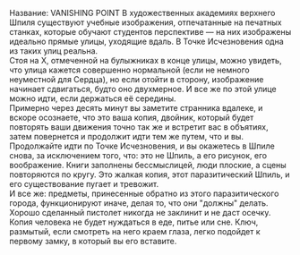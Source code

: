 Название: VANISHING POINT
В художественных академиях верхнего Шпиля существуют учебные изображения, отпечатанные на печатных станках, которые обучают студентов перспективе — на них изображены идеально прямые улицы, уходящие вдаль. В Точке Исчезновения одна из таких улиц реальна.  
Стоя на X, отмеченной на булыжниках в конце улицы, можно увидеть, что улица кажется совершенно нормальной (если не немного неуместной для Сердца), но если отойти в сторону, изображение начинает сдвигаться, будто оно двухмерное. И все же по этой улице можно идти, если держаться её середины.  
Примерно через десять минут вы заметите странника вдалеке, и вскоре осознаете, что это ваша копия, двойник, который будет повторять ваши движения точно так же и встретит вас в объятиях, затем повернется и продолжит идти тем же путем, что и вы.  
Продолжайте идти по Точке Исчезновения, и вы окажетесь в Шпиле снова, за исключением того, что: это не Шпиль, а его рисунок, его воображение. Книги заполнены бессмыслицей, люди плоские, а сцены повторяются по кругу. Это жалкая копия, этот паразитический Шпиль, и его существование пугает и тревожит.  
И все же: предметы, принесенные обратно из этого паразитического города, функционируют иначе, делая то, что они "должны" делать. Хорошо сделанный пистолет никогда не заклинит и не даст осечку. Копия человека не будет нуждаться в еде, питье или сне. Ключ, размытый, если смотреть на него краем глаза, легко подойдет к первому замку, в который вы его вставите.
